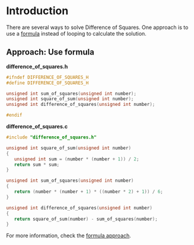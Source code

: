 # Introduction

There are several ways to solve Difference of Squares.
One approach is to use a [formula][formula]  instead of looping to calculate the solution.

## Approach: Use formula

**difference_of_squares.h**

```c
#ifndef DIFFERENCE_OF_SQUARES_H
#define DIFFERENCE_OF_SQUARES_H

unsigned int sum_of_squares(unsigned int number);
unsigned int square_of_sum(unsigned int number);
unsigned int difference_of_squares(unsigned int number);

#endif
```

**difference_of_squares.c**

```c
#include "difference_of_squares.h"

unsigned int square_of_sum(unsigned int number)
{
   unsigned int sum = (number * (number + 1)) / 2;
   return sum * sum;
}

unsigned int sum_of_squares(unsigned int number)
{
   return (number * (number + 1) * ((number * 2) + 1)) / 6;
}

unsigned int difference_of_squares(unsigned int number)
{
   return square_of_sum(number) - sum_of_squares(number);
}
```

For more information, check the [formula approach][approach-formula].

[formula]: https://learnersbucket.com/examples/algorithms/difference-between-square-of-sum-of-numbers-and-sum-of-square-of-numbers/
[approach-formula]: https://exercism.org/tracks/c/exercises/difference-of-squares/approaches/formula
